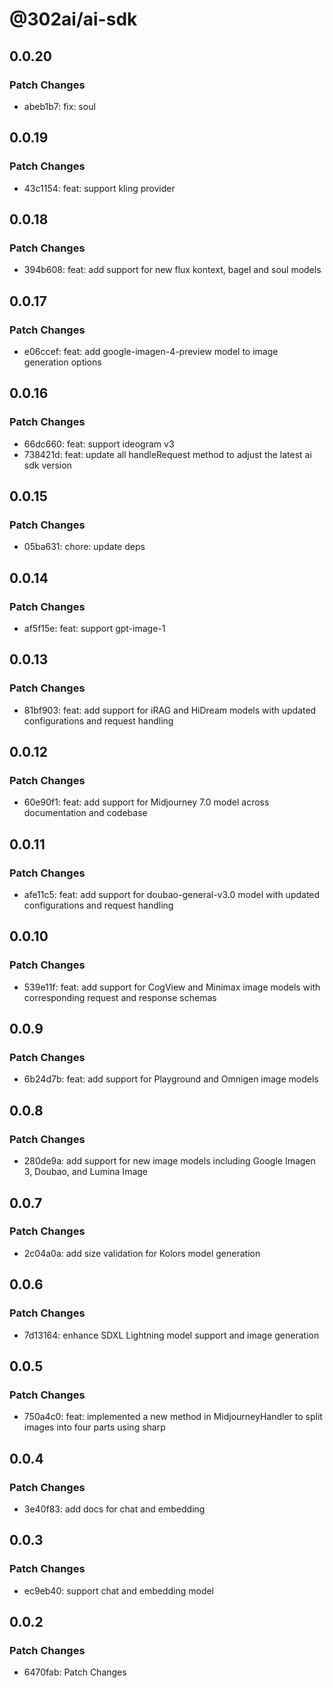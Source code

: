 # @302ai/ai-sdk

## 0.0.20

### Patch Changes

- abeb1b7: fix: soul

## 0.0.19

### Patch Changes

- 43c1154: feat: support kling provider

## 0.0.18

### Patch Changes

- 394b608: feat: add support for new flux kontext, bagel and soul models

## 0.0.17

### Patch Changes

- e06ccef: feat: add google-imagen-4-preview model to image generation options

## 0.0.16

### Patch Changes

- 66dc660: feat: support ideogram v3
- 738421d: feat: update all handleRequest method to adjust the latest ai sdk version

## 0.0.15

### Patch Changes

- 05ba631: chore: update deps

## 0.0.14

### Patch Changes

- af5f15e: feat: support gpt-image-1

## 0.0.13

### Patch Changes

- 81bf903: feat: add support for iRAG and HiDream models with updated configurations and request handling

## 0.0.12

### Patch Changes

- 60e90f1: feat: add support for Midjourney 7.0 model across documentation and codebase

## 0.0.11

### Patch Changes

- afe11c5: feat: add support for doubao-general-v3.0 model with updated configurations and request handling

## 0.0.10

### Patch Changes

- 539e11f: feat: add support for CogView and Minimax image models with corresponding request and response schemas

## 0.0.9

### Patch Changes

- 6b24d7b: feat: add support for Playground and Omnigen image models

## 0.0.8

### Patch Changes

- 280de9a: add support for new image models including Google Imagen 3, Doubao, and Lumina Image

## 0.0.7

### Patch Changes

- 2c04a0a: add size validation for Kolors model generation

## 0.0.6

### Patch Changes

- 7d13164: enhance SDXL Lightning model support and image generation

## 0.0.5

### Patch Changes

- 750a4c0: feat: implemented a new method in MidjourneyHandler to split images into four parts using sharp

## 0.0.4

### Patch Changes

- 3e40f83: add docs for chat and embedding

## 0.0.3

### Patch Changes

- ec9eb40: support chat and embedding model

## 0.0.2

### Patch Changes

- 6470fab: Patch Changes
